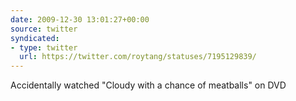 ```yaml
---
date: 2009-12-30 13:01:27+00:00
source: twitter
syndicated:
- type: twitter
  url: https://twitter.com/roytang/statuses/7195129839/
---
```


Accidentally watched "Cloudy with a chance of meatballs" on DVD